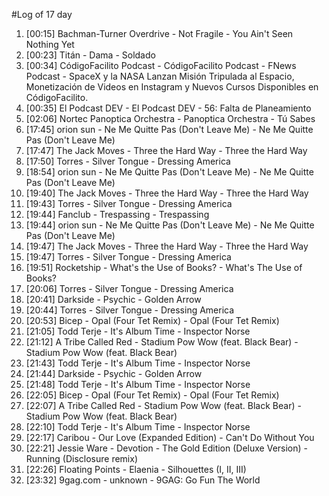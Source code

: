 #Log of 17 day

1. [00:15] Bachman-Turner Overdrive - Not Fragile - You Ain't Seen Nothing Yet
1. [00:23] Titán - Dama - Soldado
1. [00:34] CódigoFacilito Podcast - CódigoFacilito Podcast - FNews Podcast - SpaceX y la NASA Lanzan Misión Tripulada al Espacio, Monetización de Videos en Instagram y Nuevos Cursos Disponibles en CódigoFacilito.
1. [00:35] El Podcast DEV - El Podcast DEV - 56: Falta de Planeamiento
1. [02:06] Nortec Panoptica Orchestra - Panoptica Orchestra - Tú Sabes
1. [17:45] orion sun - Ne Me Quitte Pas (Don't Leave Me) - Ne Me Quitte Pas (Don't Leave Me)
1. [17:47] The Jack Moves - Three the Hard Way - Three the Hard Way
1. [17:50] Torres - Silver Tongue - Dressing America
1. [18:54] orion sun - Ne Me Quitte Pas (Don't Leave Me) - Ne Me Quitte Pas (Don't Leave Me)
1. [19:40] The Jack Moves - Three the Hard Way - Three the Hard Way
1. [19:43] Torres - Silver Tongue - Dressing America
1. [19:44] Fanclub - Trespassing - Trespassing
1. [19:44] orion sun - Ne Me Quitte Pas (Don't Leave Me) - Ne Me Quitte Pas (Don't Leave Me)
1. [19:47] The Jack Moves - Three the Hard Way - Three the Hard Way
1. [19:47] Torres - Silver Tongue - Dressing America
1. [19:51] Rocketship - What's the Use of Books? - What's The Use of Books?
1. [20:06] Torres - Silver Tongue - Dressing America
1. [20:41] Darkside - Psychic - Golden Arrow
1. [20:44] Torres - Silver Tongue - Dressing America
1. [20:53] Bicep - Opal (Four Tet Remix) - Opal (Four Tet Remix)
1. [21:05] Todd Terje - It's Album Time - Inspector Norse
1. [21:12] A Tribe Called Red - Stadium Pow Wow (feat. Black Bear) - Stadium Pow Wow (feat. Black Bear)
1. [21:43] Todd Terje - It's Album Time - Inspector Norse
1. [21:44] Darkside - Psychic - Golden Arrow
1. [21:48] Todd Terje - It's Album Time - Inspector Norse
1. [22:05] Bicep - Opal (Four Tet Remix) - Opal (Four Tet Remix)
1. [22:07] A Tribe Called Red - Stadium Pow Wow (feat. Black Bear) - Stadium Pow Wow (feat. Black Bear)
1. [22:10] Todd Terje - It's Album Time - Inspector Norse
1. [22:17] Caribou - Our Love (Expanded Edition) - Can't Do Without You
1. [22:21] Jessie Ware - Devotion - The Gold Edition (Deluxe Version) - Running (Disclosure remix)
1. [22:26] Floating Points - Elaenia - Silhouettes (I, II, III)
1. [23:32] 9gag.com - unknown - 9GAG: Go Fun The World
